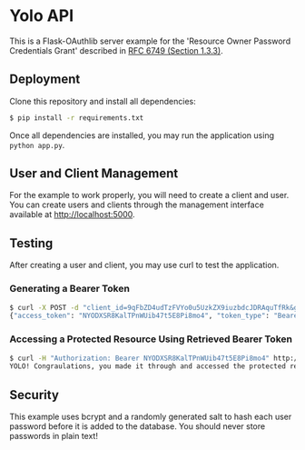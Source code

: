 # Yolo API

This is a Flask-OAuthlib server example for the 'Resource Owner Password Credentials Grant' described in [RFC 6749 (Section 1.3.3)](http://tools.ietf.org/html/rfc6749#section-1.3.3).

## Deployment

Clone this repository and install all dependencies:

```bash
$ pip install -r requirements.txt
```

Once all dependencies are installed, you may run the application using `python app.py`.

## User and Client Management

For the example to work properly, you will need to create a client and user. You can create users and clients through the management interface available at [http://localhost:5000](http://localhost:5000).

## Testing

After creating a user and client, you may use curl to test the application.

### Generating a Bearer Token

```bash
$ curl -X POST -d "client_id=9qFbZD4udTzFVYo0u5UzkZX9iuzbdcJDRAquTfRk&grant_type=password&username=jonas&password=pass" http://localhost:5000/oauth/token
{"access_token": "NYODXSR8KalTPnWUib47t5E8Pi8mo4", "token_type": "Bearer", "refresh_token": "s6L6OPL2bnKSRSbgQM3g0wbFkJB4ML", "scope": ""}
```

### Accessing a Protected Resource Using Retrieved Bearer Token

```bash
$ curl -H "Authorization: Bearer NYODXSR8KalTPnWUib47t5E8Pi8mo4" http://localhost:5000/yolo
YOLO! Congraulations, you made it through and accessed the protected resource!
```

## Security
This example uses bcrypt and a randomly generated salt to hash each user password before it is added to the database. You should never store passwords in plain text!

